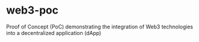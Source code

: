 # web3-poc
Proof of Concept (PoC) demonstrating the integration of Web3 technologies into a decentralized application (dApp)
